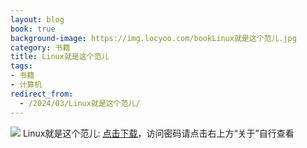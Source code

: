 ```yaml
---
layout: blog
book: true
background-image: https://img.locyoo.com/bookLinux就是这个范儿.jpg
category: 书籍
title: Linux就是这个范儿
tags:
- 书籍
- 计算机
redirect_from:
  - /2024/03/Linux就是这个范儿/
---
```

![](https://img.locyoo.com/bookLinux就是这个范儿.jpg)
Linux就是这个范儿: <a name = "ref1" href="https://089m.com/f/50983618-1314076217-9598d2?p=3619">点击下载</a>，访问密码请点击右上方“关于”自行查看